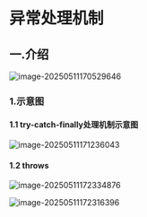# 异常处理机制

## 一.介绍

![image-20250511170529646](C:\Users\24709\AppData\Roaming\Typora\typora-user-images\image-20250511170529646.png)

### 1.示意图

#### 1.1 try-catch-finally处理机制示意图

![image-20250511171236043](C:\Users\24709\AppData\Roaming\Typora\typora-user-images\image-20250511171236043.png)





#### 1.2 throws

![image-20250511172334876](C:\Users\24709\AppData\Roaming\Typora\typora-user-images\image-20250511172334876.png)

![image-20250511172316396](C:\Users\24709\AppData\Roaming\Typora\typora-user-images\image-20250511172316396.png)